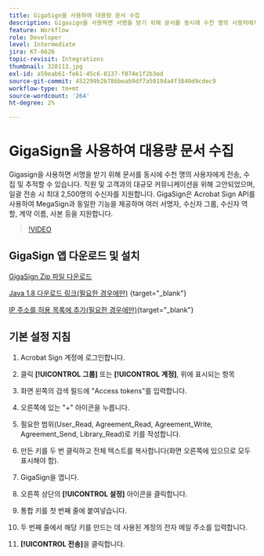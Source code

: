 ```yaml
---
title: GigaSign을 사용하여 대용량 문서 수집
description: Gigasign을 사용하면 서명을 받기 위해 문서를 동시에 수천 명의 사용자에게 전송, 수집 및 추적할 수 있습니다
feature: Workflow
role: Developer
level: Intermediate
jira: KT-6626
topic-revisit: Integrations
thumbnail: 328113.jpg
exl-id: a59eab61-fe61-45c6-8137-f074e1f2b3ed
source-git-commit: 452299b2b786beab9df7a5019da4f3840d9cdec9
workflow-type: tm+mt
source-wordcount: '264'
ht-degree: 2%

---
```


# GigaSign을 사용하여 대용량 문서 수집

Gigasign을 사용하면 서명을 받기 위해 문서를 동시에 수천 명의 사용자에게 전송, 수집 및 추적할 수 있습니다. 직원 및 고객과의 대규모 커뮤니케이션을 위해 고안되었으며, 일괄 전송 시 최대 2,500명의 수신자를 지원합니다. GigaSign은 Acrobat Sign API를 사용하여 MegaSign과 동일한 기능을 제공하며 여러 서명자, 수신자 그룹, 수신자 역할, 계약 이름, 사본 등을 지원합니다.

>[!VIDEO](https://video.tv.adobe.com/v/328113?quality=12&learn=on&hidetitle=true)

## GigaSign 앱 다운로드 및 설치

[GigaSign Zip 파일 다운로드](https://documentcloud.adobe.com/link/track?uri=urn:aaid:scds:US:8975dbca-98d5-4e66-9164-d21163c91c7f)

[Java 1.8 다운로드 링크(필요한 경우에만)](https://www.oracle.com/java/technologies/javase/javase8-archive-downloads.html) {target="_blank"}

[IP 주소를 허용 목록에 추가(필요한 경우에만)](https://helpx.adobe.com/kr/sign/system-requirements.html#IPs){target="_blank"}

## 기본 설정 지침

1. Acrobat Sign 계정에 로그인합니다.

1. 클릭 **[!UICONTROL 그룹]** 또는 **[!UICONTROL 계정]**, 위에 표시되는 항목

1. 화면 왼쪽의 검색 필드에 &quot;Access tokens&quot;를 입력합니다.

1. 오른쪽에 있는 &quot;+&quot; 아이콘을 누릅니다.

1. 필요한 범위(User_Read, Agreement_Read, Agreement_Write, Agreement_Send, Library_Read)로 키를 작성합니다.

1. 만든 키를 두 번 클릭하고 전체 텍스트를 복사합니다(화면 오른쪽에 있으므로 모두 표시해야 함).

1. GigaSign을 엽니다.

1. 오른쪽 상단의 **[!UICONTROL 설정]** 아이콘을 클릭합니다.

1. 통합 키를 첫 번째 줄에 붙여넣습니다.

1. 두 번째 줄에서 해당 키를 만드는 데 사용된 계정의 전자 메일 주소를 입력합니다.

1. **[!UICONTROL 전송]**&#x200B;을 클릭합니다.
